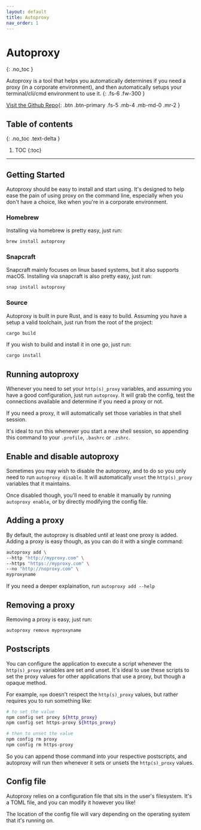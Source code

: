 ```yaml
---
layout: default
title: Autoproxy
nav_order: 1
---
```


# Autoproxy
{: .no_toc }

Autoproxy is a tool that helps you automatically determines if you need a proxy (in a corporate environment), and then automatically setups your terminal/cli/cmd environment to use it.
{: .fs-6 .fw-300 }

[Visit the Github Repo](https://github.com/tnybit/autoproxy){: .btn .btn-primary .fs-5 .mb-4 .mb-md-0 .mr-2 }

## Table of contents
{: .no_toc .text-delta }

1. TOC
{:toc}

---

## Getting Started

Autoproxy should be easy to install and start using. It's designed to help ease the pain of using proxy on the command line, especially when you don't have a choice, like when you're in a corporate environment.

### Homebrew

Installing via homebrew is pretty easy, just run:

```sh
brew install autoproxy
```

### Snapcraft

Snapcraft mainly focuses on linux based systems, but it also supports macOS.
Installing via snapcraft is also pretty easy, just run:

```sh
snap install autoproxy
```

### Source

Autoproxy is built in pure Rust, and is easy to build. Assuming you have a setup a valid toolchain, just run from the root of the project:

```sh
cargo build
```

If you wish to build and install it in one go, just run:

```sh
cargo install
```

## Running autoproxy

Whenever you need to set your `http(s)_proxy` variables, and assuming you have a good configuration, just run `autoproxy`. It will grab the config, test the connections available and determine if you need a proxy or not.

If you need a proxy, it will automatically set those variables in that shell session.

It's ideal to run this whenever you start a new shell session, so appending this command to your `.profile`, `.bashrc` or `.zshrc`.

## Enable and disable autoproxy

Sometimes you may wish to disable the autoproxy, and to do so you only need to run `autoproxy disable`. It will automatically `unset` the `http(s)_proxy` variables that it maintains. 

Once disabled though, you'll need to enable it manually by running `autoproxy enable`, or by directly modifying the config file.

## Adding a proxy

By default, the autoproxy is disabled until at least one proxy is added.
Adding a proxy is easy though, as you can do it with a single command:

```bash
autoproxy add \
--http "http://myproxy.com" \
--https "https://myproxy.com" \
--no "http://noproxy.com" \
myproxyname
```

If you need a deeper explaination, run `autoproxy add --help`

## Removing a proxy

Removing a proxy is easy, just run:

```bash
autoproxy remove myproxyname
```

## Postscripts

You can configure the application to execute a script whenever the `http(s)_proxy` variables are set and unset. It's ideal to use these scripts to set the proxy values for other applications that use a proxy, but though a opaque method.

For example, `npm` doesn't respect the `http(s)_proxy` values, but rather requires you to run something like:

```bash
# to set the value
npm config set proxy ${http_proxy}
npm config set https-proxy ${https_proxy}

# then to unset the value
npm config rm proxy
npm config rm https-proxy
```

So you can append those command into your respective postscripts, and autoproxy will run then whenever it sets or unsets the `http(s)_proxy` values.

## Config file

Autoproxy relies on a configuration file that sits in the user's filesystem.
It's a TOML file, and you can modify it however you like!

The location of the config file will vary depending on the operating system that it's running on.